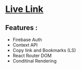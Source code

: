 # [Live Link ](https://linktodocumentation)
## Features : 
- Firebase Auth
- Context API
- Copy link and Bookmarks (LS)
- React Router DOM
- Conditinal Rendering